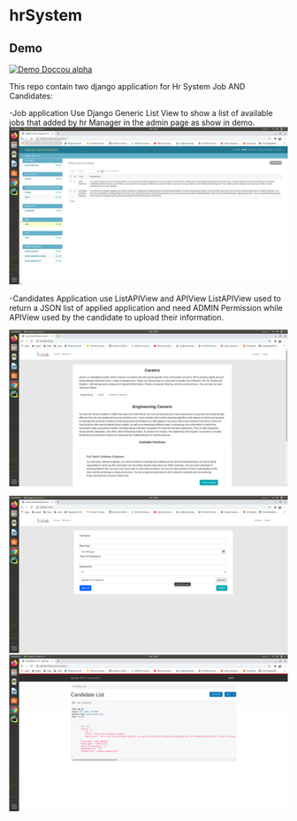# hrSystem
## Demo

[![Demo Doccou alpha](http://share.gifyoutube.com/KzB6Gb.gif)](https://github.com/ihabShhadat17/hrSystem/blob/main/demo/Screencast%202021-01-31%2000:07:24.mp4)


This repo contain two django application for Hr System Job AND Candidates:


-Job application Use Django Generic List View to show a list of available jobs that added by hr Manager in the admin page as show in demo.
![Screenshot](https://github.com/ihabShhadat17/hrSystem/blob/main/demo/Screenshot%20from%202021-01-30%2022-47-58.png)


-Candidates Application use ListAPIView and APIView ListAPIView used to return a JSON list of applied application and need ADMIN Permission while 
APIView used by the candidate to upload their information.


![Screenshot](https://github.com/ihabShhadat17/hrSystem/blob/main/demo/Screenshot%20from%202021-01-30%2022-48-48.png)


![Screenshot](https://github.com/ihabShhadat17/hrSystem/blob/main/demo/Screenshot%20from%202021-01-30%2022-48-56.png)
![Screenshot](https://github.com/ihabShhadat17/hrSystem/blob/main/demo/Screenshot%20from%202021-01-30%2022-49-26.png)
